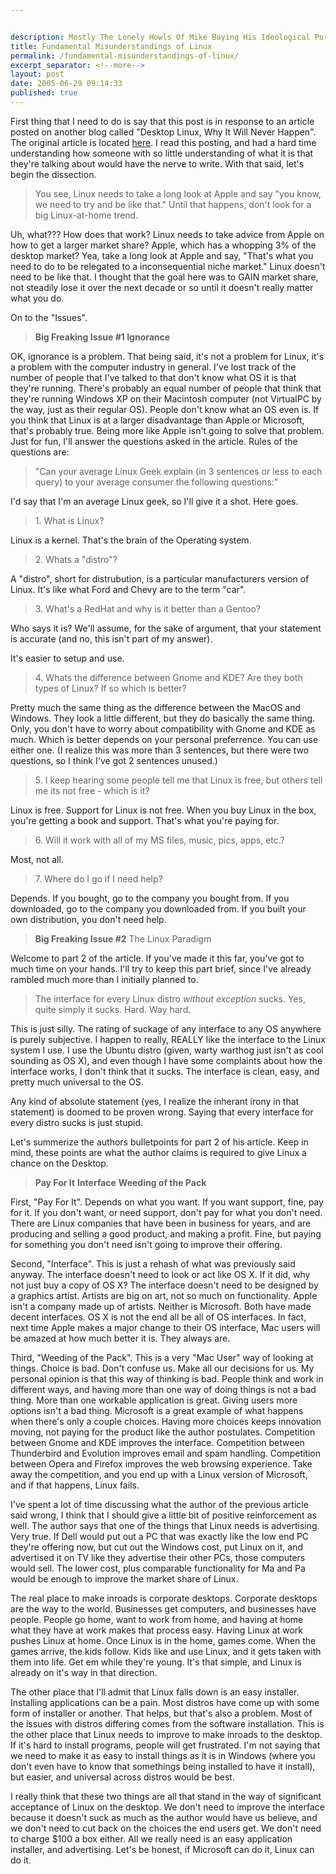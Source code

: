 ```yaml
---


description: Mostly The Lonely Howls Of Mike Baying His Ideological Purity At The Moon
title: Fundamental Misunderstandings of Linux
permalink: /fundamental-misunderstandings-of-linux/
excerpt_separator: <!--more-->
layout: post
date: 2005-06-29 09:14:33
published: true
---
```



First thing that I need to do is say that this post is in response to an article posted on another blog called "Desktop Linux, Why It Will Never Happen". The original article is located [here](http://2guysamacandawebsite.com/article.php?id=699). I read this posting, and had a hard time understanding how someone with so little understanding of what it is that they're talking about would have the nerve to write. With that said, let's begin the dissection.

> You see, Linux needs to take a long look at Apple and say "you know, we need to try and be like that." Until that happens, don't look for a big Linux-at-home trend.

Uh, what??? How does that work? Linux needs to take advice from Apple on how to get a larger market share? Apple, which has a whopping 3% of the desktop market? Yea, take a long look at Apple and say, "That's what you need to do to be relegated to a inconsequential niche market." Linux doesn't need to be like that. I thought that the goal here was to GAIN market share, not steadily lose it over the next decade or so until it doesn't really matter what you do.

On to the "Issues".

> **Big Freaking Issue #1 Ignorance**

OK, ignorance is a problem. That being said, it's not a problem for Linux, it's a problem with the computer industry in general. I've lost track of the number of people that I've talked to that don't know what OS it is that they're running. There's probably an equal number of people that think that they're running Windows XP on their Macintosh computer (not VirtualPC by the way, just as their regular OS). People don't know what an OS even is. If you think that Linux is at a larger disadvantage than Apple or Microsoft, that's probably true. Being more like Apple isn't going to solve that problem. Just for fun, I'll answer the questions asked in the article. Rules of the questions are:

> "Can your average Linux Geek explain (in 3 sentences or less to each query) to your average consumer the following questions:"

I'd say that I'm an average Linux geek, so I'll give it a shot. Here goes.

> 1\. What is Linux?

Linux is a kernel. That's the brain of the Operating system.

> 2\. Whats a "distro"?

A "distro", short for distrubution, is a particular manufacturers version of Linux. It's like what Ford and Chevy are to the term "car".

> 3\. What's a RedHat and why is it better than a Gentoo?

Who says it is? We'll assume, for the sake of argument, that your statement is accurate (and no, this isn't part of my answer).

It's easier to setup and use.

> 4\. Whats the difference between Gnome and KDE? Are they both types of Linux? If so which is better?

Pretty much the same thing as the difference between the MacOS and Windows. They look a little different, but they do basically the same thing. Only, you don't have to worry about compatibility with Gnome and KDE as much. Which is better depends on your personal preferrence. You can use either one. (I realize this was more than 3 sentences, but there were two questions, so I think I've got 2 sentences unused.)

> 5\. I keep hearing some people tell me that Linux is free, but others tell me its not free - which is it?

Linux is free. Support for Linux is not free. When you buy Linux in the box, you're getting a book and support. That's what you're paying for.

> 6\. Will it work with all of my MS files, music, pics, apps, etc.?

Most, not all.

> 7\. Where do I go if I need help?

Depends. If you bought, go to the company you bought from. If you downloaded, go to the company you downloaded from. If you built your own distribution, you don't need help.

> **Big Freaking Issue #2** The Linux Paradigm

Welcome to part 2 of the article. If you've made it this far, you've got to much time on your hands. I'll try to keep this part brief, since I've already rambled much more than I initially planned to.

> The interface for every Linux distro _without exception_ sucks. Yes, quite simply it sucks. Hard. Way hard.

This is just silly. The rating of suckage of any interface to any OS anywhere is purely subjective. I happen to really, REALLY like the interface to the Linux system I use. I use the Ubuntu distro (given, warty warthog just isn't as cool sounding as OS X), and even though I have some complaints about how the interface works, I don't think that it sucks. The interface is clean, easy, and pretty much universal to the OS.

Any kind of absolute statement (yes, I realize the inherant irony in that statement) is doomed to be proven wrong. Saying that every interface for every distro sucks is just stupid.

Let's summerize the authors bulletpoints for part 2 of his article. Keep in mind, these points are what the author claims is required to give Linux a chance on the Desktop.

> **Pay For It** **Interface** **Weeding of the Pack**

First, "Pay For It". Depends on what you want. If you want support, fine, pay for it. If you don't want, or need support, don't pay for what you don't need. There are Linux companies that have been in business for years, and are producing and selling a good product, and making a profit. Fine, but paying for something you don't need isn't going to improve their offering.

Second, "Interface". This is just a rehash of what was previously said anyway. The interface doesn't need to look or act like OS X. If it did, why not just buy a copy of OS X? The interface doesn't need to be designed by a graphics artist. Artists are big on art, not so much on functionality. Apple isn't a company made up of artists. Neither is Microsoft. Both have made decent interfaces. OS X is not the end all be all of OS interfaces. In fact, next time Apple makes a major change to their OS interface, Mac users will be amazed at how much better it is. They always are.

Third, "Weeding of the Pack". This is a very "Mac User" way of looking at things. Choice is bad. Don't confuse us. Make all our decisions for us. My personal opinion is that this way of thinking is bad. People think and work in different ways, and having more than one way of doing things is not a bad thing. More than one workable application is great. Giving users more options isn't a bad thing. Microsoft is a great example of what happens when there's only a couple choices. Having more choices keeps innovation moving, not paying for the product like the author postulates. Competition between Gnome and KDE improves the interface. Competition between Thunderbird and Evolution improves email and spam handling. Competition between Opera and Firefox improves the web browsing experience. Take away the competition, and you end up with a Linux version of Microsoft, and if that happens, Linux fails.

I've spent a lot of time discussing what the author of the previous article said wrong, I think that I should give a little bit of positive reinforcement as well. The author says that one of the things that Linux needs is advertising. Very true. If Dell would put out a PC that was exactly like the low end PC they're offering now, but cut out the Windows cost, put Linux on it, and advertised it on TV like they advertise their other PCs, those computers would sell. The lower cost, plus comparable functionality for Ma and Pa would be enough to improve the market share of Linux.

The real place to make inroads is corporate desktops. Corporate desktops are the way to the world. Businesses get computers, and businesses have people. People go home, want to work from home, and having at home what they have at work makes that process easy. Having Linux at work pushes Linux at home. Once Linux is in the home, games come. When the games arrive, the kids follow. Kids like and use Linux, and it gets taken with them into life. Get em while they're young. It's that simple, and Linux is already on it's way in that direction.

The other place that I'll admit that Linux falls down is an easy installer. Installing applications can be a pain. Most distros have come up with some form of installer or another. That helps, but that's also a problem. Most of the issues with distros differing comes from the software installation. This is the other place that Linux needs to improve to make inroads to the desktop. If it's hard to install programs, people will get frustrated. I'm not saying that we need to make it as easy to install things as it is in Windows (where you don't even have to know that somethings being installed to have it install), but easier, and universal across distros would be best.

I really think that these two things are all that stand in the way of significant acceptance of Linux on the desktop. We don't need to improve the interface because it doesn't suck as much as the author would have us believe, and we don't need to cut back on the choices the end users get. We don't need to charge $100 a box either. All we really need is an easy application installer, and advertising. Let's be honest, if Microsoft can do it, Linux can do it.
